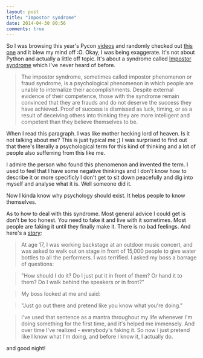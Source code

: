 ```yaml
---
layout: post
title: "Impostor syndrome"
date: 2014-04-30 00:56
comments: true
---
```

So I was browsing this year's Pycon [videos](http://pyvideo.org/category/50/pycon-us-2014) and randomly checked out [this one](http://pyvideo.org/video/2659/its-dangerous-to-go-alone-battling-the-invisibl) and it blew my mind off :O. Okay, I was being exaggerate. It's not about Python and actually a little off topic. It's about a syndrome called [Impostor syndrome](http://en.wikipedia.org/wiki/Impostor_syndrome) which I've never heard of before.

>The impostor syndrome, sometimes called impostor phenomenon or fraud syndrome, is a psychological phenomenon in which people are unable to internalize their accomplishments. Despite external evidence of their competence, those with the syndrome remain convinced that they are frauds and do not deserve the success they have achieved. Proof of success is dismissed as luck, timing, or as a result of deceiving others into thinking they are more intelligent and competent than they believe themselves to be.

When I read this paragraph. I was like mother hecking lord of heaven. Is it not talking about me? This is just typical me ;) I was surprised to find out that there's literally a psychological term for this kind of thinking and a lot of people also sufferring from this like me.

I admire the person who found this phenomenon and invented the term. I used to feel that I have some negative thinkings and I don't know how to describe it or more specificly I don't get to sit down peacefully and dig into myself and analyse what it is. Well someone did it.

Now I kinda know why psychology should exist. It helps people to know themselves.

As to how to deal with this syndrome. Most general advice I could get is don't be too honest. You need to fake it and live with it sometimes. Most people are faking it until they finally make it. There is no bad feelings. And here's a [story](http://qr.ae/riYt7):

>At age 17, I was working backstage at an outdoor music concert, and was asked to walk out on stage in front of 15,000 people to give water bottles to all the performers. I was terrified. I asked my boss a barrage of questions:

>"How should I do it?  Do I just put it in front of them?  Or hand it to them?  Do I walk behind the speakers or in front?" 

>My boss looked at me and said:

>"Just go out there and pretend like you know what you're doing."

>I've used that sentence as a mantra throughout my life whenever I'm doing something for the first time, and it's helped me immensely. And over time I've realized - everybody's faking it.  So now I just pretend like I know what I'm doing, and before I know it, I actually do.

and good night!
